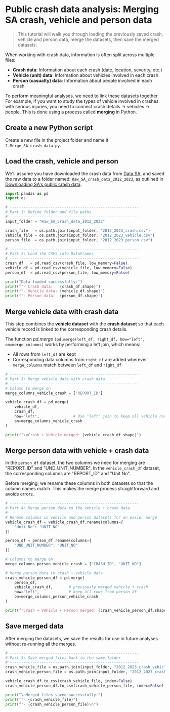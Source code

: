 # Public crash data analysis: Merging SA crash, vehicle and person data

> This tutorial will walk you through loading the previously saved crash, vehicle and person data, merge the datasets, then save the merged datasets. 

When working with crash data, information is often split across multiple files: 
- **Crash data**: Information about each crash (date, location, severity, etc.)
- **Vehicle (unit) data**: Information about vehicles involved in each crash
- **Person (casualty) data**: Information about people involved in each crash

To perform meaningful analyses, we need to link these datasets together. For example, if you want to study the types of vehicle involved in crashes with serious injuries, you need to connect crash details -> vehicles -> people. This is done using a process called **merging** in Python.



## Create a new Python script
Create a new file in the project folder and name it `2.Merge_SA_crash_data.py`. 

## Load the crash, vehicle and person 
We'll assume you have downloaded the crash data from [Data.SA](https://data.sa.gov.au/data/dataset/road-crash-data), and saved the raw data to a folder named: `Raw_SA_crash_data_2012_2023`, as outlined in [Downloading SA's public crash data](https://centre-for-automotive-safety-research.github.io/2025/06/11/public-crash-data-2-extracting-crash-data-sa.html).

```python
import pandas as pd
import os

# ---------------------------------------------------------
# Part 1: Define folder and file paths
# ---------------------------------------------------------
input_folder = "Raw_SA_crash_data_2012_2023"

crash_file   = os.path.join(input_folder, "2012_2023_crash.csv")
vehicle_file = os.path.join(input_folder, "2012_2023_vehicle.csv")
person_file  = os.path.join(input_folder, "2012_2023_person.csv")

# ---------------------------------------------------------
# Part 2: Load the CSVs into DataFrames
# ---------------------------------------------------------
crash_df   = pd.read_csv(crash_file, low_memory=False)
vehicle_df = pd.read_csv(vehicle_file, low_memory=False)
person_df  = pd.read_csv(person_file, low_memory=False)

print("Data loaded successfully:")
print(f"- Crash data:   {crash_df.shape}")
print(f"- Vehicle data: {vehicle_df.shape}")
print(f"- Person data:  {person_df.shape}")
```

## Merge vehicle data with crash data
This step combines the **vehicle dataset** with the **crash dataset** so that each vehicle record is linked to the corresponding crash details. 

The function *pd.merge* `(pd.merge(left_df, right_df, how="left", on=merge_columns)` works by performing a left join, which means:
- All rows from `left_df` are kept
- Corresponding data columns from `right_df` are added wherever `merge_columns` match between `left_df` and `right_df`

```python
# ---------------------------------------------------------
# Part 3: Merge vehicle data with crash data
# ---------------------------------------------------------
# Column to merge on
merge_columns_vehicle_crash = ["REPORT_ID"]

vehicle_crash_df = pd.merge(
    vehicle_df,
    crash_df,
    how="left",               # Use "left" join to keep all vehicle rows
    on=merge_columns_vehicle_crash
)

print(f"\nCrash + Vehicle merged: {vehicle_crash_df.shape}")
```


## Merge person data with vehicle + crash data
In the `person_df` dataset, the two columns we need for merging are "REPORT_ID" and "UND_UNIT_NUMBER". In the `vehicle_crash_df` dataset, the corresponding columns are "REPORT_ID" and "Unit No". 

Before merging, we rename these columns in both datasets so that the column names match. This makes the merge process straightforward and avoids errors.

```python
# ---------------------------------------------------------
# Part 4: Merge person data to the vehicle + crash data
# ---------------------------------------------------------
# Rename columns in vehicle and person datasets for an easier merge
vehicle_crash_df = vehicle_crash_df.rename(columns={
    "Unit No": "UNIT_NO"
})

person_df = person_df.rename(columns={
    "UND_UNIT_NUMBER": "UNIT_NO"
})

# Columns to merge on
merge_columns_person_vehicle_crash = ["CRASH_ID", "UNIT_NO"]

# Merge person data to crash + vehicle data
crash_vehicle_person_df = pd.merge(
    person_df, 
    vehicle_crash_df,       # previously merged vehicle + crash
    how="left",             # keep all rows from person_df
    on=merge_columns_person_vehicle_crash
)

print(f"Crash + Vehicle + Person merged: {crash_vehicle_person_df.shape}")
```

## Save merged data
After merging the datasets, we save the results for use in future analyses without re-running all the merges.

```python
# ---------------------------------------------------------
# Part 5: Save merged files back to the same folder
# ---------------------------------------------------------
crash_vehicle_file = os.path.join(input_folder, "2012_2023_crash_vehicle.csv")
crash_vehicle_person_file = os.path.join(input_folder, "2012_2023_crash_vehicle_person.csv")

vehicle_crash_df.to_csv(crash_vehicle_file, index=False)
crash_vehicle_person_df.to_csv(crash_vehicle_person_file, index=False)

print("\nMerged files saved successfully:")
print(f"- {crash_vehicle_file}")
print(f"- {crash_vehicle_person_file}\n")
```



